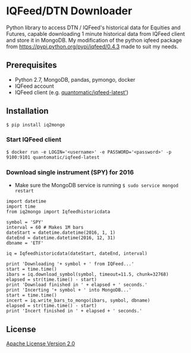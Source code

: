 
# IQFeed/DTN Downloader
Python library to access DTN / IQFeed's historical data for Equities and Futures, capable downloading 1 minute historical data from IQFeed client and store it in MongoDB. My modification of the python iqfeed package from https://pypi.python.org/pypi/iqfeed/0.4.3 made to suit my needs.

## Prerequisites
 * Python 2.7, MongoDB, pandas, pymongo, docker
 * IQFeed account
 * IQFeed client (e.g. [quantomatic/iqfeed-latest'](https://github.com/quantmatic/iqfeed-latest))

## Installation
`$ pip install iq2mongo`

### Start IQFeed client
`$ docker run -e LOGIN='<username>' -e PASSWORD='<password>' -p 9100:9101 quantomatic/iqfeed-latest`

### Download single instrument (SPY) for 2016
 * Make sure the MongoDB service is running
`$ sudo service mongod restart`
```
import datetime
import time
from iq2mongo import Iqfeedhistoricdata

symbol = 'SPY'
interval = 60 # Makes 1M bars
dateStart = datetime.datetime(2016, 1, 1)
dateEnd = datetime.datetime(2016, 12, 31)
dbname = 'ETF'

iq = Iqfeedhistoricdata(dateStart, dateEnd, interval)

print 'Downloading '+ symbol + ' from IQFeed...'
start = time.time()
ibars = iq.download_symbol(symbol, timeout=11.5, chunk=32768)
elapsed = str(time.time() - start)
print 'Download finished in ' + elapsed + ' seconds.'
print 'Incerting '+ symbol + ' into MongoDB...'
start = time.time()
incert = iq.write_bars_to_mongo(ibars, symbol, dbname)
elapsed = str(time.time() - start)
print 'Incert finished in ' + elapsed + ' seconds.'
```

## License
[Apache License Version 2.0](http://www.apache.org/licenses/)
